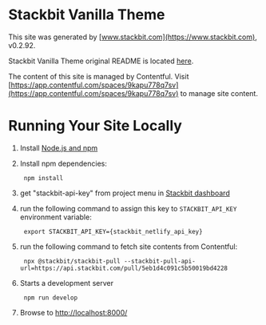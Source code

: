 # Stackbit Vanilla Theme

This site was generated by [www.stackbit.com](https://www.stackbit.com), v0.2.92.

Stackbit Vanilla Theme original README is located [here](./README.theme.md).

The content of this site is managed by Contentful. Visit [https://app.contentful.com/spaces/9kapu778q7sv](https://app.contentful.com/spaces/9kapu778q7sv) to manage site content.

# Running Your Site Locally

1. Install [Node.js and npm](https://nodejs.org/en/)

1. Install npm dependencies:

        npm install

1. get "stackbit-api-key" from project menu in [Stackbit dashboard](https://app.stackbit.com/dashboard)

1. run the following command to assign this key to `STACKBIT_API_KEY` environment variable:

        export STACKBIT_API_KEY={stackbit_netlify_api_key}

1. run the following command to fetch site contents from Contentful:

        npx @stackbit/stackbit-pull --stackbit-pull-api-url=https://api.stackbit.com/pull/5eb1d4c091c5b50019bd4228

1. Starts a development server

        npm run develop

1. Browse to [http://localhost:8000/](http://localhost:8000/)
